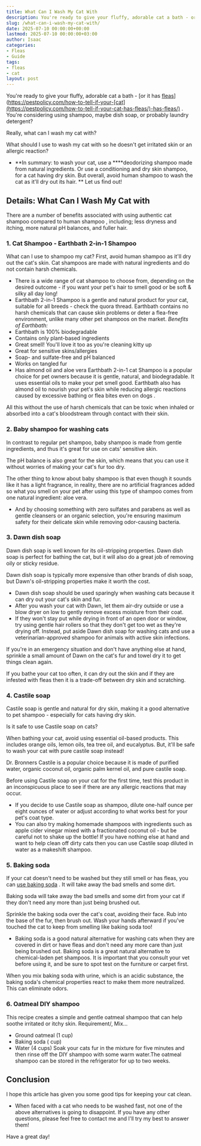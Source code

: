 ```yaml
---
title: What Can I Wash My Cat With
description: You're ready to give your fluffy, adorable cat a bath - or it has fleashttpspestpolicy.comhow-to-tell-if-your-cat-has-fleas .
slug: /what-can-i-wash-my-cat-with/
date: 2025-07-10 00:00:00+00:00
lastmod: 2025-07-10 00:00:00+03:00
author: Isaac
categories:
- Fleas
- Guide
tags:
- fleas
- cat
layout: post
---
```

You're ready to give your fluffy, adorable cat a bath -
[or it has [fleas](https://pestpolicy.com/cat-fleas-vs-dog-fleas/)](https://pestpolicy.com/how-to-tell-if-your-[cat](https://pestpolicy.com/how-to-tell-if-your-cat-has-fleas/)-has-fleas/)
. You're considering using shampoo, maybe dish soap, or probably laundry detergent?

Really, what can I wash my cat with?

What should I use to wash my cat with so he doesn't get irritated skin or an allergic reaction?
- **In summary: to wash your cat, use a ****deodorizing shampoo made from natural ingredients. Or use a conditioning and dry skin shampoo, for a cat having dry skin. But overall, avoid human shampoo to wash the cat as it'll dry out its hair. **
Let us find out!
## Details: What Can I Wash My Cat with
There are a number of benefits associated with using authentic cat shampoo compared to
human shampoo
, including; less dryness and itching, more natural pH balances, and fuller hair.

### 1. Cat Shampoo - Earthbath 2-in-1 Shampoo
What can I use to shampoo my cat? First, avoid human shampoo as it'll dry out the cat's skin.
Cat shampoos
are made with natural ingredients and do not contain harsh chemicals.
- There is a wide range of cat shampoo to choose from, depending on the desired outcome - if you want your pet's hair to smell good or be soft & silky all day long!
- Earthbath 2-in-1 Shampoo is a gentle and natural product for your cat, suitable for all breeds - check the quora thread.
Earthbath contains no harsh chemicals that can cause skin problems or deter a flea-free environment, unlike many other pet shampoos on the market.
*Benefits of Earthbath:*
- Earthbath is 100% biodegradable
- Contains only plant-based ingredients
- Great smell! You'll love it too as you're cleaning kitty up
- Great for sensitive skins/allergies
- Soap- and sulfate-free and pH balanced
- Works on tangled fur
- Has almond oil and aloe vera
Earthbath 2-in-1 cat Shampoo is a popular choice for pet owners because it is gentle, natural, and biodegradable. It uses essential oils to make your pet smell good.
Earthbath also has almond oil to nourish your pet's skin while reducing allergic reactions caused by excessive bathing or flea bites
even on dogs
.

All this without the use of harsh chemicals that can be toxic when inhaled or absorbed into a cat's bloodstream through contact with their skin.
### 2. Baby shampoo for washing cats
In contrast to regular pet shampoo, baby shampoo is made from gentle ingredients, and thus it's great for use on cats' sensitive skin.

The pH balance is also great for the skin, which means that you can use it without worries of making your cat's fur too dry.

The other thing to know about baby shampoo is that even though it sounds like it has a light fragrance, in reality, there are no artificial fragrances added  so what you smell on your pet after using this type of shampoo comes from one natural ingredient: aloe vera.
- And by choosing something with zero sulfates and parabens as well as gentle cleansers or an organic selection, you're ensuring maximum safety for their delicate skin while removing odor-causing bacteria.
### 3. Dawn dish soap
Dawn dish soap is well known for its oil-stripping properties. Dawn dish soap is perfect for bathing the cat, but it will also do a great job of removing oily or sticky residue.

Dawn dish soap is typically more expensive than other brands of dish soap, but Dawn's oil-stripping properties make it worth the cost.
- Dawn dish soap should be used sparingly when washing cats because it can dry out your cat's skin and fur.
- After you wash your cat with Dawn, let them air-dry outside or use a blow dryer on low to gently remove excess moisture from their coat.
- If they won't stay put while drying in front of an open door or window, try using gentle hair rollers so that they don't get too wet as they're drying off.
Instead, put aside Dawn dish soap for washing cats and use a veterinarian-approved shampoo for animals with active skin infections.

If you're in an emergency situation and don't have anything else at hand, sprinkle a small amount of Dawn on the cat's fur and towel dry it to get things clean again.

If you bathe your cat too often, it can dry out the skin and if they are infested with fleas then it is a trade-off between dry skin and scratching.
### 4. Castile soap
Castile soap is gentle and natural for dry skin, making it a good alternative to pet shampoo - especially for cats having dry skin.

Is it safe to use Castile soap on cats?

When bathing your cat, avoid using essential oil-based products. This includes orange oils, lemon oils, tea tree oil, and eucalyptus. But, it'll be safe to wash your cat with pure castile soap instead!

Dr. Bronners Castile is a popular choice because it is made of purified water, organic coconut oil, organic palm kernel oil, and pure castile soap.

Before using Castile soap on your cat for the first time, test this product in an inconspicuous place to see if there are any allergic reactions that may occur.
- If you decide to use Castile soap as shampoo, dilute one-half ounce per eight ounces of water or adjust according to what works best for your pet's coat type.
- You can also try making homemade shampoos with ingredients such as apple cider vinegar mixed with a fractionated coconut oil - but be careful not to shake up the bottle!
If you have nothing else at hand and want to help clean off dirty cats then you can use Castile soap diluted in water as a makeshift shampoo.
### 5. Baking soda
If your cat doesn't need to be washed but they still smell or has fleas, you can
[use baking soda](https://pestpolicy.com/does-baking-soda-kill-fleas/)
. It will take away the bad smells and some dirt.

Baking soda will take away the bad smells and some dirt from your cat if they don't need any more than just being brushed out.

Sprinkle the baking soda over the cat's coat, avoiding their face. Rub into the base of the fur, then brush out. Wash your hands afterward if you've touched the cat to keep from smelling like baking soda too!
- Baking soda is a good natural alternative for washing cats when they are covered in dirt or have fleas and don't need any more care than just being brushed out.
Baking soda is a great natural alternative to chemical-laden pet shampoos. It is important that you consult your vet before using it, and be sure to spot test on the furniture or carpet first.

When you mix baking soda with urine, which is an acidic substance, the baking soda's chemical properties react to make them more neutralized. This can eliminate odors.
### 6. Oatmeal DIY shampoo
This recipe creates a simple and gentle oatmeal shampoo that can help soothe irritated or itchy skin. Requirement/, Mix...
- Ground oatmeal (1 cup)
- Baking soda (  cup)
- Water (4 cups)
Soak your cats fur in the mixture for five minutes and then rinse off the DIY shampoo with some warm water.The oatmeal shampoo can be stored in the refrigerator for up to two weeks.
## Conclusion
I hope this article has given you some good tips for keeping your cat clean.
- When faced with a cat who needs to be washed fast, not one of the above alternatives is going to disappoint.
If you have any other questions, please feel free to contact me and I'll try my best to answer them!

Have a great day!
